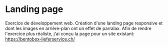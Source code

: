# Landing page
Exercice de développement web. Création d'une landing page responsive et dont les images en arrière-plan ont un effet de parralax. Afin de rendre l'exercice plus réaliste, j'ai conçu la page pour un site existant: https://bentobox-lieferservice.ch/
